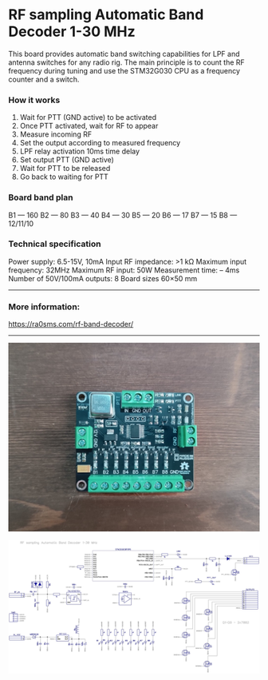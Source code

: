 # RF sampling Automatic Band Decoder 1-30 MHz

This board provides automatic band switching capabilities for LPF and antenna switches for any radio rig. The main principle is to count the RF frequency during tuning and use the STM32G030 CPU as a frequency counter and a switch.

### How it works

1. Wait for PTT (GND active) to be activated
2. Once PTT activated, wait for RF to appear
3. Measure incoming RF
4. Set the output according to measured frequency
5. LPF relay activation 10ms time delay
6. Set output PTT (GND active)
7. Wait for PTT to be released
8. Go back to waiting for PTT

### Board band plan 

B1 — 160
B2 — 80
B3 — 40
B4 — 30
B5 — 20
B6 — 17
B7 — 15
B8 — 12/11/10

### Technical specification

Power supply: 6.5-15V, 10mA
Input RF impedance: >1 kΩ
Maximum input frequency: 32MHz
Maximum RF input: 50W
Measurement time: – 4ms
Number of 50V/100mA outputs: 8
Board sizes 60×50 mm

------

### More information:

https://ra0sms.com/rf-band-decoder/

------

![](pics/pcb.jpg)

![](DipTrace/rf_band_decoder_sch.jpg)
